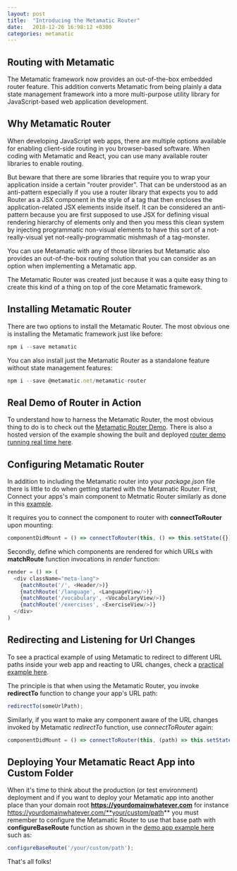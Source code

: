 ```yaml
---
layout: post
title:  "Introducing the Metamatic Router"
date:   2018-12-26 16:98:12 +0300
categories: metamatic
---
```


## Routing with Metamatic

The Metamatic framework now provides an out-of-the-box embedded router feature. This addition converts Metamatic from being plainly a data state management framework 
into a more multi-purpose utility library for JavaScript-based web application development.

## Why Metamatic Router

When developing JavaScript web apps, there are multiple options available for enabling client-side routing in you browser-based software. 
When coding with Metamatic and React, you can use many available router libraries to enable routing.

But beware that there are some libraries that require you to wrap your application inside a certain "router provider". That can be understood as an anti-pattern especially
if you use a router library that expects you to add Router as a JSX component in the style of a <SomeRouter> tag that then encloses the application-related
JSX elements inside itself. It can be considered an anti-pattern because you are first supposed to use JSX for defining visual rendering hierarchy of elements 
only and then you mess this clean system by injecting programmatic non-visual elements to have this sort of a not-really-visual yet not-really-programmatic mishmash of a tag-monster.

You can use Metamatic with any of those libraries but Metamatic also provides an out-of-the-box routing solution that you can consider as an option
when implementing a Metamatic app. 

The Metamatic Router was created just because it was a quite easy thing to create this kind of a thing on top of the core Metamatic framework.

## Installing Metamatic Router

There are two options to install the Metamatic Router. The most obvious one is installing the Metamatic framework just like before:

```js
npm i --save metamatic
```

You can also install just the Metamatic Router as a standalone feature without state management features:
 
```js
npm i --save @metamatic.net/metamatic-router
```

## Real Demo of Router in Action

To understand how to harness the Metamatic Router, the most obvious thing to do is to check out the [Metamatic Router Demo](https://github.com/develprr/metamatic-router-demo).
There is also a hosted version of the example showing the built and deployed [router demo running real time here](https://metamatic-demo.herokuapp.com/router).

## Configuring Metamatic Router

In addition to including the Metamatic router into your *package.json* file there is little to do when getting started with the Metamatic Router.
First, Connect your apps's main component to Metmatic Router similarly as done in this [example](https://github.com/develprr/metamatic-router-demo/blob/master/src/App.js).

It requires you to connect the component to router with **connectToRouter** upon mounting:

```js
componentDidMount = () => connectToRouter(this, () => this.setState({}));
```

Secondly, define which components are rendered for which URLs with **matchRoute** function invocations in *render* function:

```js
render = () => (
  <div className="meta-lang">
    {matchRoute('/', <Header/>)}
    {matchRoute('/language', <LanguageView/>)}
    {matchRoute('/vocabulary', <VocabularyView/>)}
    {matchRoute('/exercises', <ExerciseView/>)}
  </div>
) 
```

## Redirecting and Listening for Url Changes

To see a practical example of using Metamatic to redirect to different URL paths inside your web app and reacting to URL changes, check a 
[practical example here](https://github.com/develprr/metamatic-router-demo/blob/master/src/layout/header/NaviBar.js).

The principle is that when using the Metamatic Router, you invoke **redirectTo** function to change your app's URL path: 

```js
redirectTo(someUrlPath);
```

Similarly, if you want to make any component aware of the URL changes invoked by Metamatic *redirectTo* function, use *connectToRouter* again:
 
```js
componentDidMount = () => connectToRouter(this, (path) => this.setState({path}));
```

## Deploying Your Metamatic React App into Custom Folder

When it's time to think about the production (or test environment) deployment and if you want to deploy your Metamatic app into another place than
your domain root **https://yourdomainwhatever.com** for instance https://yourdomainwhatever.com/**your/custom/path** you must remember to configure
the Metamatic Router to use that base path with **configureBaseRoute** function as shown in the [demo app example here](https://github.com/develprr/metamatic-router-demo/blob/master/src/index.js) 
such as:

```js
configureBaseRoute('/your/custom/path');
```

That's all folks!
